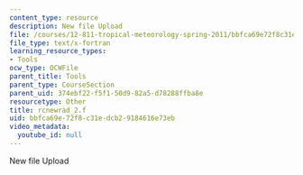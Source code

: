 ```yaml
---
content_type: resource
description: New file Upload
file: /courses/12-811-tropical-meteorology-spring-2011/bbfca69e72f8c31edcb29184616e73eb_rcnewrad_2.f
file_type: text/x-fortran
learning_resource_types:
- Tools
ocw_type: OCWFile
parent_title: Tools
parent_type: CourseSection
parent_uid: 374ebf22-f5f1-50d9-82a5-d78288ffba8e
resourcetype: Other
title: rcnewrad_2.f
uid: bbfca69e-72f8-c31e-dcb2-9184616e73eb
video_metadata:
  youtube_id: null
---
```

New file Upload